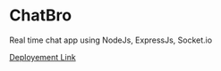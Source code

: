 # ChatBro
Real time chat app using NodeJs, ExpressJs, Socket.io

[Deployement Link](https://chatbro.herokuapp.com)
